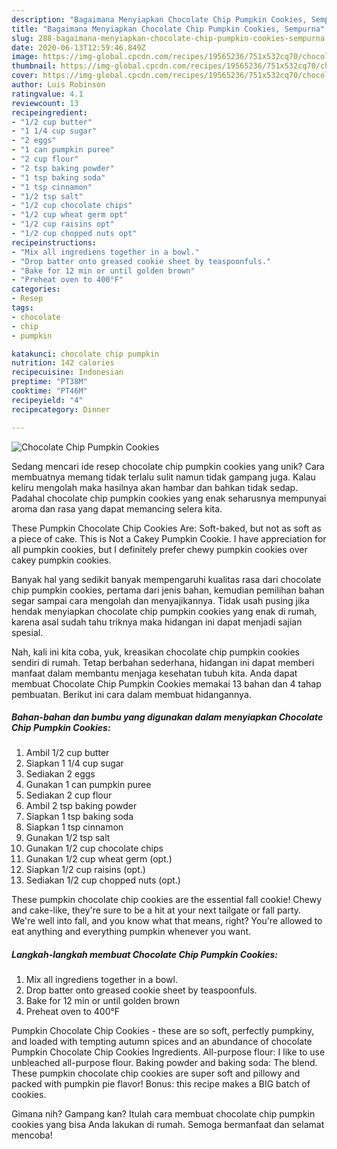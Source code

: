 ```yaml
---
description: "Bagaimana Menyiapkan Chocolate Chip Pumpkin Cookies, Sempurna"
title: "Bagaimana Menyiapkan Chocolate Chip Pumpkin Cookies, Sempurna"
slug: 288-bagaimana-menyiapkan-chocolate-chip-pumpkin-cookies-sempurna
date: 2020-06-13T12:59:46.849Z
image: https://img-global.cpcdn.com/recipes/19565236/751x532cq70/chocolate-chip-pumpkin-cookies-recipe-main-photo.jpg
thumbnail: https://img-global.cpcdn.com/recipes/19565236/751x532cq70/chocolate-chip-pumpkin-cookies-recipe-main-photo.jpg
cover: https://img-global.cpcdn.com/recipes/19565236/751x532cq70/chocolate-chip-pumpkin-cookies-recipe-main-photo.jpg
author: Luis Robinson
ratingvalue: 4.1
reviewcount: 13
recipeingredient:
- "1/2 cup butter"
- "1 1/4 cup sugar"
- "2 eggs"
- "1 can pumpkin puree"
- "2 cup flour"
- "2 tsp baking powder"
- "1 tsp baking soda"
- "1 tsp cinnamon"
- "1/2 tsp salt"
- "1/2 cup chocolate chips"
- "1/2 cup wheat germ opt"
- "1/2 cup raisins opt"
- "1/2 cup chopped nuts opt"
recipeinstructions:
- "Mix all ingrediens together in a bowl."
- "Drop batter onto greased cookie sheet by teaspoonfuls."
- "Bake for 12 min or until golden brown"
- "Preheat oven to 400°F"
categories:
- Resep
tags:
- chocolate
- chip
- pumpkin

katakunci: chocolate chip pumpkin 
nutrition: 142 calories
recipecuisine: Indonesian
preptime: "PT38M"
cooktime: "PT46M"
recipeyield: "4"
recipecategory: Dinner

---
```



![Chocolate Chip Pumpkin Cookies](https://img-global.cpcdn.com/recipes/19565236/751x532cq70/chocolate-chip-pumpkin-cookies-recipe-main-photo.jpg)

Sedang mencari ide resep chocolate chip pumpkin cookies yang unik? Cara membuatnya memang tidak terlalu sulit namun tidak gampang juga. Kalau keliru mengolah maka hasilnya akan hambar dan bahkan tidak sedap. Padahal chocolate chip pumpkin cookies yang enak seharusnya mempunyai aroma dan rasa yang dapat memancing selera kita.

These Pumpkin Chocolate Chip Cookies Are: Soft-baked, but not as soft as a piece of cake. This is Not a Cakey Pumpkin Cookie. I have appreciation for all pumpkin cookies, but I definitely prefer chewy pumpkin cookies over cakey pumpkin cookies.

Banyak hal yang sedikit banyak mempengaruhi kualitas rasa dari chocolate chip pumpkin cookies, pertama dari jenis bahan, kemudian pemilihan bahan segar sampai cara mengolah dan menyajikannya. Tidak usah pusing jika hendak menyiapkan chocolate chip pumpkin cookies yang enak di rumah, karena asal sudah tahu triknya maka hidangan ini dapat menjadi sajian spesial.


Nah, kali ini kita coba, yuk, kreasikan chocolate chip pumpkin cookies sendiri di rumah. Tetap berbahan sederhana, hidangan ini dapat memberi manfaat dalam membantu menjaga kesehatan tubuh kita. Anda dapat membuat Chocolate Chip Pumpkin Cookies memakai 13 bahan dan 4 tahap pembuatan. Berikut ini cara dalam membuat hidangannya.

<!--inarticleads1-->

##### Bahan-bahan dan bumbu yang digunakan dalam menyiapkan Chocolate Chip Pumpkin Cookies:

1. Ambil 1/2 cup butter
1. Siapkan 1 1/4 cup sugar
1. Sediakan 2 eggs
1. Gunakan 1 can pumpkin puree
1. Sediakan 2 cup flour
1. Ambil 2 tsp baking powder
1. Siapkan 1 tsp baking soda
1. Siapkan 1 tsp cinnamon
1. Gunakan 1/2 tsp salt
1. Gunakan 1/2 cup chocolate chips
1. Gunakan 1/2 cup wheat germ (opt.)
1. Siapkan 1/2 cup raisins (opt.)
1. Sediakan 1/2 cup chopped nuts (opt.)


These pumpkin chocolate chip cookies are the essential fall cookie! Chewy and cake-like, they&#39;re sure to be a hit at your next tailgate or fall party. We&#39;re well into fall, and you know what that means, right? You&#39;re allowed to eat anything and everything pumpkin whenever you want. 

<!--inarticleads2-->

##### Langkah-langkah membuat Chocolate Chip Pumpkin Cookies:

1. Mix all ingrediens together in a bowl.
1. Drop batter onto greased cookie sheet by teaspoonfuls.
1. Bake for 12 min or until golden brown
1. Preheat oven to 400°F


Pumpkin Chocolate Chip Cookies - these are so soft, perfectly pumpkiny, and loaded with tempting autumn spices and an abundance of chocolate Pumpkin Chocolate Chip Cookies Ingredients. All-purpose flour: I like to use unbleached all-purpose flour. Baking powder and baking soda: The blend. These pumpkin chocolate chip cookies are super soft and pillowy and packed with pumpkin pie flavor! Bonus: this recipe makes a BIG batch of cookies. 

Gimana nih? Gampang kan? Itulah cara membuat chocolate chip pumpkin cookies yang bisa Anda lakukan di rumah. Semoga bermanfaat dan selamat mencoba!
